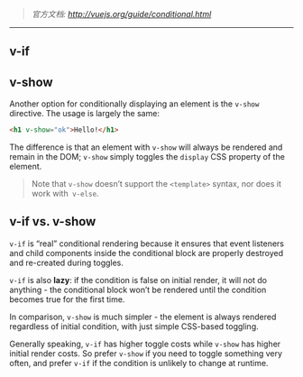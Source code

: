> *官方文档: http://vuejs.org/guide/conditional.html*

---
## v-if

## v-show
Another option for conditionally displaying an element is the `v-show` directive. The usage is largely the same:
```html
<h1 v-show="ok">Hello!</h1>
```
The difference is that an element with `v-show` will always be rendered and remain in the DOM; `v-show` simply toggles the `display` CSS property of the element.

> Note that `v-show` doesn’t support the `<template>` syntax, nor does it work with` v-else`.

## v-if vs. v-show
```v-if``` is “real” conditional rendering because it ensures that event listeners and child components inside the conditional block are properly destroyed and re-created during toggles.

```v-if``` is also **lazy**: if the condition is false on initial render, it will not do anything - the conditional block won’t be rendered until the condition becomes true for the first time.

In comparison, ```v-show``` is much simpler - the element is always rendered regardless of initial condition, with just simple CSS-based toggling.

Generally speaking, ```v-if``` has higher toggle costs while ```v-show``` has higher initial render costs. So prefer ```v-show``` if you need to toggle something very often, and prefer ```v-if``` if the condition is unlikely to change at runtime.